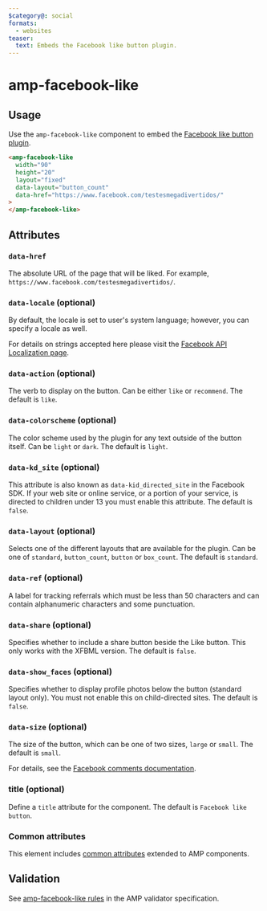 ```yaml
---
$category@: social
formats:
  - websites
teaser:
  text: Embeds the Facebook like button plugin.
---
```


<!---
Copyright 2017 The AMP HTML Authors. All Rights Reserved.

Licensed under the Apache License, Version 2.0 (the "License");
you may not use this file except in compliance with the License.
You may obtain a copy of the License at

      http://www.apache.org/licenses/LICENSE-2.0

Unless required by applicable law or agreed to in writing, software
distributed under the License is distributed on an "AS-IS" BASIS,
WITHOUT WARRANTIES OR CONDITIONS OF ANY KIND, either express or implied.
See the License for the specific language governing permissions and
limitations under the License.
-->

# amp-facebook-like

## Usage

Use the `amp-facebook-like` component to embed the [Facebook like button plugin](https://developers.facebook.com/docs/plugins/like-button).

```html
<amp-facebook-like
  width="90"
  height="20"
  layout="fixed"
  data-layout="button_count"
  data-href="https://www.facebook.com/testesmegadivertidos/"
>
</amp-facebook-like>
```

## Attributes

### `data-href`

The absolute URL of the page that will be liked. For example,
`https://www.facebook.com/testesmegadivertidos/`.

### `data-locale` (optional)

By default, the locale is set to user's system language; however, you can
specify a locale as well.

For details on strings accepted here please visit the
[Facebook API Localization page](https://developers.facebook.com/docs/internationalization).

### `data-action` (optional)

The verb to display on the button. Can be either `like` or `recommend`. The
default is `like`.

### `data-colorscheme` (optional)

The color scheme used by the plugin for any text outside of the button itself.
Can be `light` or `dark`. The default is `light`.

### `data-kd_site` (optional)

This attribute is also known as `data-kid_directed_site` in the Facebook SDK.
If your web site or online service, or a portion of your service, is directed to
children under 13 you must enable this attribute. The default is `false`.

### `data-layout` (optional)

Selects one of the different layouts that are available for the plugin. Can be
one of `standard`, `button_count`, `button` or `box_count`. The default is
`standard`.

### `data-ref` (optional)

A label for tracking referrals which must be less than 50 characters and can
contain alphanumeric characters and some punctuation.

### `data-share` (optional)

Specifies whether to include a share button beside the Like button. This only
works with the XFBML version. The default is `false`.

### `data-show_faces` (optional)

Specifies whether to display profile photos below the button (standard layout
only). You must not enable this on child-directed sites. The default is `false`.

### `data-size` (optional)

The size of the button, which can be one of two sizes, `large` or `small`. The
default is `small`.

For details, see the
[Facebook comments documentation](https://developers.facebook.com/docs/plugins/like-button#settings).

### title (optional)

Define a `title` attribute for the component. The default is `Facebook like button`.

### Common attributes

This element includes [common attributes](https://amp.dev/documentation/guides-and-tutorials/learn/common_attributes)
extended to AMP components.

## Validation

See [amp-facebook-like rules](validator-amp-facebook-like.protoascii) in the AMP validator specification.
